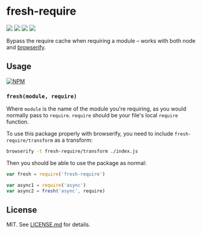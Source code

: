 # fresh-require
![](http://img.shields.io/badge/stability-experimental-orange.svg?style=flat)
![](http://img.shields.io/npm/v/fresh-require.svg?style=flat)
![](http://img.shields.io/npm/dm/fresh-require.svg?style=flat)
![](http://img.shields.io/npm/l/fresh-require.svg?style=flat)

Bypass the require cache when requiring a module – works with both node and
[browserify](http://browserify.org/).

## Usage

[![NPM](https://nodei.co/npm/fresh-require.png)](https://nodei.co/npm/fresh-require/)

### `fresh(module, require)`

Where `module` is the name of the module you're requiring, as you would normally
pass to `require`. `require` should be your file's local `require` function.

To use this package properly with browserify, you need to include
`fresh-require/transform` as a transform:

``` bash
browserify -t fresh-require/transform ./index.js
```

Then you should be able to use the package as normal:

``` javascript
var fresh = require('fresh-require')

var async1 = require('async')
var async2 = fresh('async', require)
```

## License

MIT. See [LICENSE.md](http://github.com/hughsk/fresh-require/blob/master/LICENSE.md) for details.

